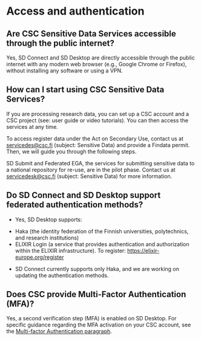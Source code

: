 # Access and authentication

## Are CSC Sensitive Data Services accessible through the public internet?
Yes, SD Connect and SD Desktop are directly accessible through the public internet with any modern web browser (e.g., Google Chrome or Firefox), without installing any software or using a VPN.

## How can I start using CSC Sensitive Data Services?

If you are processing research data, you can set up a CSC account and a CSC project (see: user guide or video tutorials). You can then access the services at any time.

To access register data under the Act on Secondary Use, contact us at servicedes@csc.fi (subject: Sensitive Data) and provide a Findata permit. Then, we will guide you through the following steps. 

SD Submit and Federated EGA, the services for submitting sensitive data to a national repository for re-use, are in the pilot phase. Contact us at servicedesk@csc.fi (subject: Sensitive Data) for more information.


## Do SD Connect and SD Desktop support federated authentication methods?

* Yes, SD Desktop supports:

- Haka  (the identity federation of the Finnish universities, polytechnics, and research institutions)
- ELIXIR Login (a service that provides authentication and authorization within the ELIXIR infrastructure). To register: https://elixir-europe.org/register


* SD Connect currently supports only Haka, and we are working on updating the authentication methods.

## Does CSC provide Multi-Factor Authentication (MFA)?

Yes, a second verification step (MFA) is enabled on SD Desktop. For specific guidance regarding the MFA activation on your CSC account, see the [Multi-factor Authentication paragraph](../../accounts/mfa.md).
